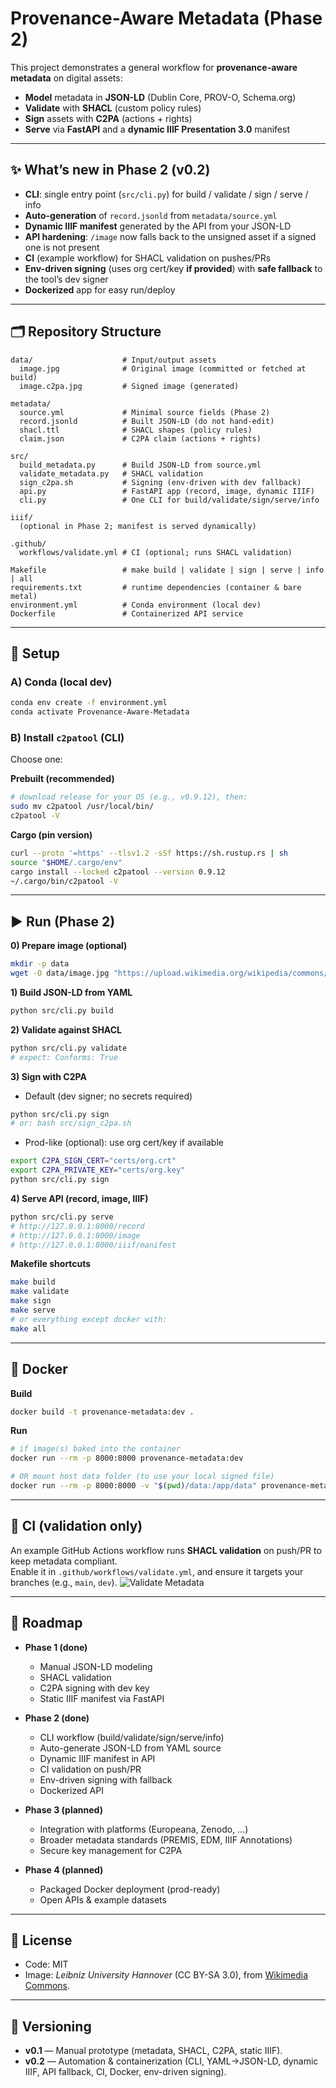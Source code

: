 # Provenance-Aware Metadata (Phase 2)

This project demonstrates a general workflow for **provenance-aware metadata** on digital assets:
- **Model** metadata in **JSON-LD** (Dublin Core, PROV-O, Schema.org)
- **Validate** with **SHACL** (custom policy rules)
- **Sign** assets with **C2PA** (actions + rights)
- **Serve** via **FastAPI** and a **dynamic IIIF Presentation 3.0** manifest

---

## ✨ What’s new in Phase 2 (v0.2)

- **CLI**: single entry point (`src/cli.py`) for build / validate / sign / serve / info  
- **Auto-generation** of `record.jsonld` from `metadata/source.yml`  
- **Dynamic IIIF manifest** generated by the API from your JSON-LD  
- **API hardening**: `/image` now falls back to the unsigned asset if a signed one is not present  
- **CI** (example workflow) for SHACL validation on pushes/PRs  
- **Env-driven signing** (uses org cert/key **if provided**) with **safe fallback** to the tool’s dev signer  
- **Dockerized** app for easy run/deploy

---

## 🗂️ Repository Structure

```
data/                    # Input/output assets
  image.jpg              # Original image (committed or fetched at build)
  image.c2pa.jpg         # Signed image (generated)

metadata/
  source.yml             # Minimal source fields (Phase 2)
  record.jsonld          # Built JSON-LD (do not hand-edit)
  shacl.ttl              # SHACL shapes (policy rules)
  claim.json             # C2PA claim (actions + rights)

src/
  build_metadata.py      # Build JSON-LD from source.yml
  validate_metadata.py   # SHACL validation
  sign_c2pa.sh           # Signing (env-driven with dev fallback)
  api.py                 # FastAPI app (record, image, dynamic IIIF)
  cli.py                 # One CLI for build/validate/sign/serve/info

iiif/
  (optional in Phase 2; manifest is served dynamically)

.github/
  workflows/validate.yml # CI (optional; runs SHACL validation)

Makefile                 # make build | validate | sign | serve | info | all
requirements.txt         # runtime dependencies (container & bare metal)
environment.yml          # Conda environment (local dev)
Dockerfile               # Containerized API service
```

---

## 🔧 Setup

### A) Conda (local dev)
```bash
conda env create -f environment.yml
conda activate Provenance-Aware-Metadata
```

### B) Install `c2patool` (CLI)
Choose one:

**Prebuilt (recommended)**
```bash
# download release for your OS (e.g., v0.9.12), then:
sudo mv c2patool /usr/local/bin/
c2patool -V
```

**Cargo (pin version)**
```bash
curl --proto '=https' --tlsv1.2 -sSf https://sh.rustup.rs | sh
source "$HOME/.cargo/env"
cargo install --locked c2patool --version 0.9.12
~/.cargo/bin/c2patool -V
```

---

## ▶️ Run (Phase 2)

**0) Prepare image (optional)**  
```bash
mkdir -p data
wget -O data/image.jpg "https://upload.wikimedia.org/wikipedia/commons/e/ea/Leibniz_University_Hannover.jpg"
```

**1) Build JSON-LD from YAML**
```bash
python src/cli.py build
```

**2) Validate against SHACL**
```bash
python src/cli.py validate
# expect: Conforms: True
```

**3) Sign with C2PA**
- Default (dev signer; no secrets required)
```bash
python src/cli.py sign
# or: bash src/sign_c2pa.sh
```

- Prod-like (optional): use org cert/key if available
```bash
export C2PA_SIGN_CERT="certs/org.crt"
export C2PA_PRIVATE_KEY="certs/org.key"
python src/cli.py sign
```

**4) Serve API (record, image, IIIF)**
```bash
python src/cli.py serve
# http://127.0.0.1:8000/record
# http://127.0.0.1:8000/image
# http://127.0.0.1:8000/iiif/manifest
```

**Makefile shortcuts**
```bash
make build
make validate
make sign
make serve
# or everything except docker with:
make all
```

---

## 🐋 Docker

**Build**
```bash
docker build -t provenance-metadata:dev .
```

**Run**
```bash
# if image(s) baked into the container
docker run --rm -p 8000:8000 provenance-metadata:dev

# OR mount host data folder (to use your local signed file)
docker run --rm -p 8000:8000 -v "$(pwd)/data:/app/data" provenance-metadata:dev
```

---

## 🚧 CI (validation only)
An example GitHub Actions workflow runs **SHACL validation** on push/PR to keep metadata compliant.  
Enable it in `.github/workflows/validate.yml`, and ensure it targets your branches (e.g., `main`, `dev`).
![Validate Metadata](https://github.com/r4stin/provenance-aware-metadata/actions/workflows/validate.yml/badge.svg)

---

## 🚧 Roadmap

- **Phase 1 (done)**  
  - Manual JSON-LD modeling  
  - SHACL validation  
  - C2PA signing with dev key  
  - Static IIIF manifest via FastAPI  

- **Phase 2 (done)**  
  - CLI workflow (build/validate/sign/serve/info)  
  - Auto-generate JSON-LD from YAML source  
  - Dynamic IIIF manifest in API  
  - CI validation on push/PR  
  - Env-driven signing with fallback  
  - Dockerized API  

- **Phase 3 (planned)**  
  - Integration with platforms (Europeana, Zenodo, …)  
  - Broader metadata standards (PREMIS, EDM, IIIF Annotations)  
  - Secure key management for C2PA  

- **Phase 4 (planned)**  
  - Packaged Docker deployment (prod-ready)  
  - Open APIs & example datasets

---

## 📜 License
- Code: MIT  
- Image: *Leibniz University Hannover* (CC BY-SA 3.0), from [Wikimedia Commons](https://commons.wikimedia.org/wiki/File:Leibniz_University_Hannover.jpg).

---

## 🔖 Versioning
- **v0.1** — Manual prototype (metadata, SHACL, C2PA, static IIIF).  
- **v0.2** — Automation & containerization (CLI, YAML→JSON-LD, dynamic IIIF, API fallback, CI, Docker, env-driven signing).
